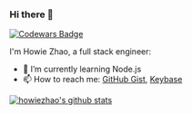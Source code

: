 ### Hi there 👋

[![Codewars Badge](https://www.codewars.com/users/howiezhao/badges/micro)](https://www.codewars.com/users/howiezhao)

I'm Howie Zhao, a full stack engineer:

- 🌱 I’m currently learning Node.js
- 📫 How to reach me: [GitHub Gist](https://gist.github.com/howiezhao), [Keybase](https://keybase.io/howiezhao)
<!--
- 🔭 I’m currently working on [@yintrust](https://github.com/yintrust)
- I'm currently a collaborator on these projects
- Topcoder: <https://www.topcoder.com/members/howiezhao>
- HackerOne: <https://hackerone.com/howiezhao>
- Kaggle: <https://www.kaggle.com/howiezhao>
- Dribbble: <https://dribbble.com/howiezhao>
- 👯 I’m looking to collaborate on ...
- 🤔 I’m looking for help with ...
- 💬 Ask me about ...
- 📫 How to reach me: ...
- 😄 Pronouns: ...
- ⚡ Fun fact: ...
- :books: My online books [About programming](https://howiezhao.gitbook.io/about-programming), [Use Windows like a programmer](https://howiezhao.gitbook.io/use-windows-like-a-programmer)
- :hammer: My tools [HowieZhao's liqi](https://howiezhao-liqi.readthedocs.io)
-->

[![howiezhao's github stats](https://github-readme-stats.vercel.app/api?username=howiezhao&show_icons=true&count_private=true)](https://github.com/anuraghazra/github-readme-stats)
<!--
Inaccurate
[![Top Langs](https://github-readme-stats.vercel.app/api/top-langs/?username=howiezhao)](https://github.com/anuraghazra/github-readme-stats)
-->

